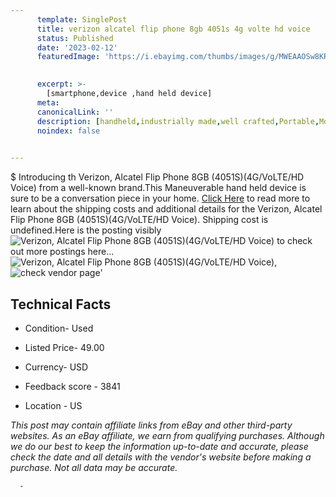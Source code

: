 ```yaml
---
      template: SinglePost
      title: verizon alcatel flip phone 8gb 4051s 4g volte hd voice 
      status: Published
      date: '2023-02-12'
      featuredImage: 'https://i.ebayimg.com/thumbs/images/g/MWEAAOSw8KRiK9EX/s-l225.jpg'
       

      excerpt: >-
        [smartphone,device ,hand held device]
      meta:
      canonicalLink: ''
      description: [handheld,industrially made,well crafted,Portable,Mobile,Compact,Convenient,Lightweight,Maneuverable,Man-portable,Miniature,Carriable,Hand-held,Light,Holdable,Transportable,Mobile device,Pocket-sized,On-the-go,Wireless,Cordless,Compact size,Convenient size, smartphone,device ,hand held device]
      noindex: false
      

---
```

$
      Introducing th Verizon, Alcatel Flip Phone 8GB (4051S)(4G/VoLTE/HD Voice) from a well-known brand.This Maneuverable hand held device is sure to be a conversation piece in your home. [Click Here](https://www.ebay.com/itm/285143133580?hash=item4263daed8c%3Ag%3AMWEAAOSw8KRiK9EX&mkevt=1&mkcid=1&mkrid=711-53200-19255-0&campid=%253CePNCampaignId%253E&customid=%253CreferenceId%253E&toolid=10049) to read more to learn about the shipping costs and additional details for the Verizon, Alcatel Flip Phone 8GB (4051S)(4G/VoLTE/HD Voice). Shipping cost is undefined.Here is the posting visibly ![Verizon, Alcatel Flip Phone 8GB (4051S)(4G/VoLTE/HD Voice)](https://i.ebayimg.com/thumbs/images/g/MWEAAOSw8KRiK9EX/s-l225.jpg) to check out more postings here... ![Verizon, Alcatel Flip Phone 8GB (4051S)(4G/VoLTE/HD Voice)](https://i.ebayimg.com/images/g/MWEAAOSw8KRiK9EX/s-l1600.jpg), ![check vendor page](https://origin-galleryplus.ebayimg.com/ws/web/285143133580_2_0_1/225x225.jpg,https://origin-galleryplus.ebayimg.com/ws/web/285143133580_3_0_1/225x225.jpg,https://origin-galleryplus.ebayimg.com/ws/web/285143133580_4_0_1/225x225.jpg,https://origin-galleryplus.ebayimg.com/ws/web/285143133580_5_0_1/225x225.jpg,https://origin-galleryplus.ebayimg.com/ws/web/285143133580_6_0_1/225x225.jpg)'

      

 ## Technical Facts 



     
      

 - Condition- Used 


      

 - Listed Price- 49.00 


      

 - Currency- USD 


      

 - Feedback score - 3841 


      

 - Location - US 


      
      

 *_This post may contain affiliate links from eBay and other third-party websites. As an eBay affiliate, we earn from qualifying purchases. Although we do our best to keep the information up-to-date and accurate, please check the date and all details with the vendor's website before making a purchase. Not all data may be accurate._*




      -
